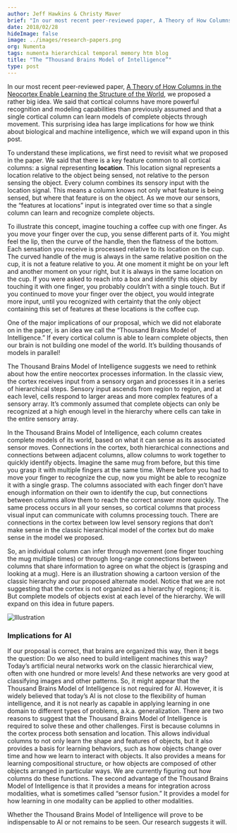 ```yaml
---
author: Jeff Hawkins & Christy Maver
brief: "In our most recent peer-reviewed paper, A Theory of How Columns in the Neocortex Enable Learning the Structure of the World, we proposed a rather big idea.  We said that cortical columns have more powerful recognition and modeling capabilities than previously assumed and that a single cortical column can learn models of complete objects through movement. This surprising idea has large implications for how we think about biological and machine intelligence, which we will expand upon in this post."
date: 2018/02/28
hideImage: false
image: ../images/research-papers.png
org: Numenta
tags: numenta hierarchical temporal memory htm blog
title: "The “Thousand Brains Model of Intelligence”"
type: post
---
```


In our most recent peer-reviewed paper, [A Theory of How Columns in the Neocortex Enable Learning the Structure of the World](https://numenta.com/resources/papers/a-theory-of-how-columns-in-the-neocortex-enable-learning-the-structure-of-the-world/), we proposed a rather big idea.  We said that cortical columns have more powerful recognition and modeling capabilities than previously assumed and that a single cortical column can learn models of complete objects through movement. This surprising idea has large implications for how we think about biological and machine intelligence, which we will expand upon in this post.

To understand these implications, we first need to revisit what we proposed in the paper.  We said that there is a key feature common to all cortical columns: a signal representing **location**. This location signal represents a location relative to the object being sensed, not relative to the person sensing the object.  Every column combines its sensory input with the location signal.  This means a column knows not only what feature is being sensed, but where that feature is on the object.  As we move our sensors, the “features at locations” input is integrated over time so that a single column can learn and recognize complete objects.

To illustrate this concept, imagine touching a coffee cup with one finger.  As you move your finger over the cup, you sense different parts of it.  You might feel the lip, then the curve of the handle, then the flatness of the bottom.  Each sensation you receive is processed relative to its location on the cup.  The curved handle of the mug is always in the same relative position on the cup, it is not a feature relative to you. At one moment it might be on your left and another moment on your right, but it is always in the same location on the cup.  If you were asked to reach into a box and identify this object by touching it with one finger, you probably couldn’t with a single touch.  But if you continued to move your finger over the object, you would integrate more input, until you recognized with certainty that the only object containing this set of features at these locations is the coffee cup.

One of the major implications of our proposal, which we did not elaborate on in the paper, is an idea we call the “Thousand Brains Model of Intelligence.” If every cortical column is able to learn complete objects, then our brain is not building one model of the world.  It’s building thousands of models in parallel!

The Thousand Brains Model of Intelligence suggests we need to rethink about how the entire neocortex processes information. In the classic view, the cortex receives input from a sensory organ and processes it in a series of hierarchical steps.  Sensory input ascends from region to region, and at each level, cells respond to larger areas and more complex features of a sensory array.  It’s commonly assumed that complete objects can only be recognized at a high enough level in the hierarchy where cells can take in the entire sensory array.

In the Thousand Brains Model of Intelligence, each column creates complete models of its world, based on what it can sense as its associated sensor moves. Connections in the cortex, both hierarchical connections and connections between adjacent columns, allow columns to work together to quickly identify objects. Imagine the same mug from before, but this time you grasp it with multiple fingers at the same time.  Where before you had to move your finger to recognize the cup, now you might be able to recognize it with a single grasp. The columns associated with each finger don’t have enough information on their own to identify the cup, but connections between columns allow them to reach the correct answer more quickly. The same process occurs in all your senses, so cortical columns that process visual input can communicate with columns processing touch. There are connections in the cortex between low level sensory regions that don’t make sense in the classic hierarchical model of the cortex but do make sense in the model we proposed.

So, an individual column can infer through movement (one finger touching the mug multiple times) or through long-range connections between columns that share information to agree on what the object is (grasping and looking at a mug). Here is an illustration showing a cartoon version of the classic hierarchy and our proposed alternate model. Notice that we are not suggesting that the cortex is not organized as a hierarchy of regions; it is. But complete models of objects exist at each level of the hierarchy. We will expand on this idea in future papers.

![Illustration](../images/classic-hierarchy-vs-proposed-model.png)

### Implications for AI
If our proposal is correct, that brains are organized this way, then it begs the question: Do we also need to build intelligent machines this way?  Today’s artificial neural networks work on the classic hierarchical view, often with one hundred or more levels! And these networks are very good at classifying images and other patterns. So, it might appear that the Thousand Brains Model of Intelligence is not required for AI. However, it is widely believed that today’s AI is not close to the flexibility of human intelligence, and it is not nearly as capable in applying learning in one domain to different types of problems, a.k.a. generalization. There are two reasons to suggest that the Thousand Brains Model of Intelligence is required to solve these and other challenges. First is because columns in the cortex process both sensation and location. This allows individual columns to not only learn the shape and features of objects, but it also provides a basis for learning behaviors, such as how objects change over time and how we learn to interact with objects. It also provides a means for learning compositional structure, or how objects are composed of other objects arranged in particular ways. We are currently figuring out how columns do these functions. The second advantage of the Thousand Brains Model of Intelligence is that it provides a means for integration across modalities, what is sometimes called “sensor fusion.” It provides a model for how learning in one modality can be applied to other modalities.

Whether the Thousand Brains Model of Intelligence will prove to be indispensable to AI or not remains to be seen. Our research suggests it will.
